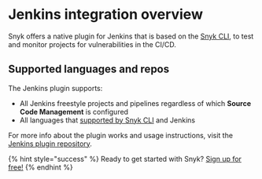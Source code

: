 # Jenkins integration overview

Snyk offers a native plugin for Jenkins that is based on the [Snyk CLI](snyk-cli/guides-for-our-cli/cli-reference), to test and monitor projects for vulnerabilities in the CI/CD.

## Supported languages and repos

The Jenkins plugin supports:

* All Jenkins freestyle projects and pipelines regardless of which **Source Code Management** is configured
* All languages that [supported by Snyk CLI](https://support.snyk.io/hc/en-us/sections/360001087857-Language-package-manager-support/) and Jenkins

For more info about the plugin works and usage instructions, visit the [Jenkins plugin repository](https://github.com/jenkinsci/snyk-security-scanner-plugin).

{% hint style="success" %}
Ready to get started with Snyk? [Sign up for free!](https://snyk.io/login?cta=sign-up&loc=footer&page=support_docs_page/)
{% endhint %}

